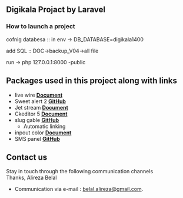 ## Digikala Projact by Laravel

### How to launch a project
cofnig databesa :: in env -> DB_DATABASE=digikala1400

add SQL :: DOC->backup_V04->all file 

run -> php 127.0.0.1:8000 -public

## Packages used in this project along with links

- live wire **[Document](https://laravel-livewire.com/)**
- Sweet alert 2 **[GitHub](https://sweetalert2.github.io/)**
- Jet stream **[Document](https://jetstream.laravel.com/2.x/installation.html)**
- Ckeditor 5 **[Document](https://ckeditor.com/docs/ckeditor5/latest/builds/guides/quick-start.html)**
- slug gable **[GitHub](https://github.com/cviebrock/eloquent-sluggable)**
  - Automatic linking
- inpout color **[Document](https://jscolor.com/)**
- SMS panel **[GitHub](https://github.com/kavenegar/kavenegar-php)**

    
## Contact us
Stay in touch through the following communication channels
<br>
Thanks, Alireza Belal

- Communication via e-mail :  [belal.alireza@gmail.com](mailto:belal.alireza@gmail.com).
